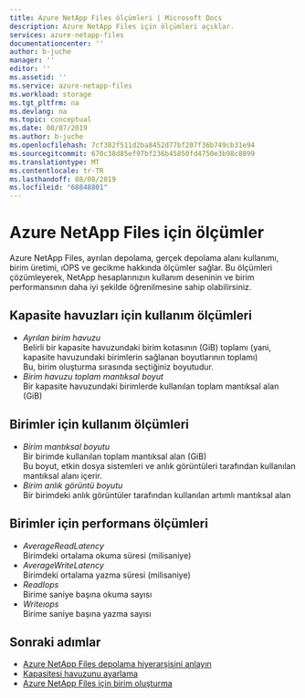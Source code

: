 ```yaml
---
title: Azure NetApp Files ölçümleri | Microsoft Docs
description: Azure NetApp Files için ölçümleri açıklar.
services: azure-netapp-files
documentationcenter: ''
author: b-juche
manager: ''
editor: ''
ms.assetid: ''
ms.service: azure-netapp-files
ms.workload: storage
ms.tgt_pltfrm: na
ms.devlang: na
ms.topic: conceptual
ms.date: 08/07/2019
ms.author: b-juche
ms.openlocfilehash: 7cf382f511d2ba8452d77bf207f36b749cb31e94
ms.sourcegitcommit: 670c38d85ef97bf236b45850fd4750e3b98c8899
ms.translationtype: MT
ms.contentlocale: tr-TR
ms.lasthandoff: 08/08/2019
ms.locfileid: "68848801"
---
```

# <a name="metrics-for-azure-netapp-files"></a>Azure NetApp Files için ölçümler

Azure NetApp Files, ayrılan depolama, gerçek depolama alanı kullanımı, birim üretimi, ıOPS ve gecikme hakkında ölçümler sağlar. Bu ölçümleri çözümleyerek, NetApp hesaplarınızın kullanım deseninin ve birim performansının daha iyi şekilde öğrenilmesine sahip olabilirsiniz.  

## <a name="capacity_pools"></a>Kapasite havuzları için kullanım ölçümleri

<!-- 
- *Volume pool allocated size*  
    The size (GiB) of the provisioned capacity pool  
--> 
- *Ayrılan birim havuzu*  
    Belirli bir kapasite havuzundaki birim kotasının (GiB) toplamı (yani, kapasite havuzundaki birimlerin sağlanan boyutlarının toplamı)  
    Bu, birim oluşturma sırasında seçtiğiniz boyutudur.  
- *Birim havuzu toplam mantıksal boyut*  
    Bir kapasite havuzundaki birimlerde kullanılan toplam mantıksal alan (GiB)  
<!-- 
- *Volume pool total snapshot size*  
    The total of incremental logical space used by the snapshots  
-->

## <a name="volumes"></a>Birimler için kullanım ölçümleri

<!-- 
- *Volume allocated size*   
    The volume size (quota) provisioned in GiB  
--> 
- *Birim mantıksal boyutu*   
    Bir birimde kullanılan toplam mantıksal alan (GiB)  
    Bu boyut, etkin dosya sistemleri ve anlık görüntüleri tarafından kullanılan mantıksal alanı içerir.  
- *Birim anlık görüntü boyutu*   
   Bir birimdeki anlık görüntüler tarafından kullanılan artımlı mantıksal alan  

## <a name="performance-metrics-for-volumes"></a>Birimler için performans ölçümleri

- *AverageReadLatency*   
    Birimdeki ortalama okuma süresi (milisaniye)
- *AverageWriteLatency*   
    Birimdeki ortalama yazma süresi (milisaniye)
- *ReadIops*   
    Birime saniye başına okuma sayısı
- *Writeıops*   
    Birime saniye başına yazma sayısı

## <a name="next-steps"></a>Sonraki adımlar

* [Azure NetApp Files depolama hiyerarşisini anlayın](azure-netapp-files-understand-storage-hierarchy.md)
* [Kapasitesi havuzunu ayarlama](azure-netapp-files-set-up-capacity-pool.md)
* [Azure NetApp Files için birim oluşturma](azure-netapp-files-create-volumes.md)
